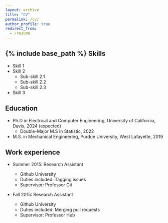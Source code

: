 ```yaml
---
layout: archive
title: "CV"
permalink: /cv/
author_profile: true
redirect_from:
  - /resume
---
```


{% include base_path %}
Skills
------
* Skill 1
* Skill 2
  * Sub-skill 2.1
  * Sub-skill 2.2
  * Sub-skill 2.3
* Skill 3

Education
------
* Ph.D in Electrical and Computer Engineering, University of California, Davis, 2024 (expected)
  * Double-Major M.S in Statistic, 2022
* M.S. in Mechanical Engineering, Purdue University, West Lafayette, 2019

Work experience
------
* Summer 2015: Research Assistant
  * Github University
  * Duties included: Tagging issues
  * Supervisor: Professor Git

* Fall 2015: Research Assistant
  * Github University
  * Duties included: Merging pull requests
  * Supervisor: Professor Hub
  

